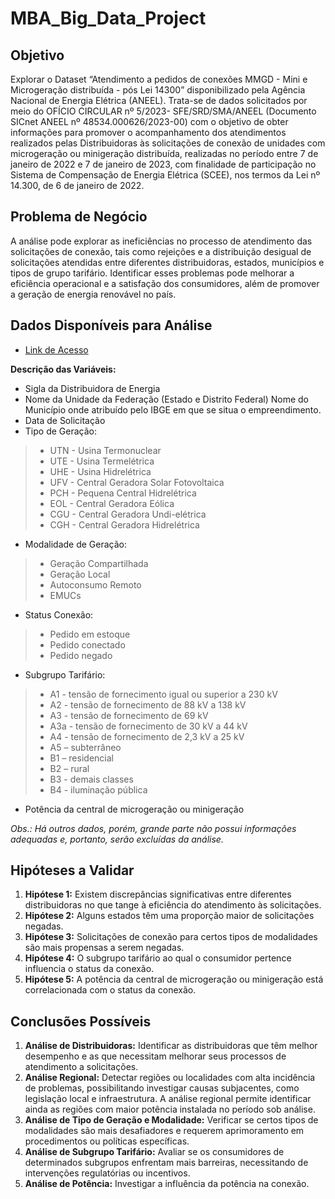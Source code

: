 # MBA_Big_Data_Project

## Objetivo
Explorar o Dataset “Atendimento a pedidos de conexões MMGD - Mini e Microgeração distribuída - pós Lei 14300” disponibilizado pela Agência Nacional de Energia Elétrica (ANEEL).
Trata-se de dados solicitados por meio do OFÍCIO CIRCULAR nº 5/2023- SFE/SRD/SMA/ANEEL (Documento SICnet ANEEL nº 48534.000626/2023-00) com o objetivo de obter informações para promover o acompanhamento dos atendimentos realizados pelas Distribuidoras às solicitações de conexão de unidades com microgeração ou minigeração distribuída, realizadas no período entre 7 de janeiro de 2022 e 7 de janeiro de 2023, com finalidade de participação no Sistema de Compensação de Energia Elétrica (SCEE), nos termos da Lei nº 14.300, de 6 de janeiro de 2022.

## Problema de Negócio
A análise pode explorar as ineficiências no processo de atendimento das solicitações de conexão, tais como rejeições e a distribuição desigual de solicitações atendidas entre diferentes distribuidoras, estados, municípios e tipos de grupo tarifário. Identificar esses problemas pode melhorar a eficiência operacional e a satisfação dos consumidores, além de promover a geração de energia renovável no país.

## Dados Disponíveis para Análise

* [Link de Acesso](https://dadosabertos.aneel.gov.br/dataset/atendimento-mmgd-mini-e-micro-geracao-distribuida)

**Descrição das Variáveis:**

*	Sigla da Distribuidora de Energia
*	Nome da Unidade da Federação (Estado e Distrito Federal) Nome do Município onde atribuído pelo IBGE em que se situa o empreendimento.
*	Data de Solicitação
*	Tipo de Geração:
> -  UTN - Usina Termonuclear
> -  UTE - Usina Termelétrica
> -  UHE - Usina Hidrelétrica
> -  UFV - Central Geradora Solar Fotovoltaica
> -  PCH - Pequena Central Hidrelétrica
> -  EOL - Central Geradora Eólica
> -  CGU - Central Geradora Undi-elétrica
> -  CGH - Central Geradora Hidrelétrica
*	Modalidade de Geração: 
> -  Geração Compartilhada
> -  Geração Local
> -  Autoconsumo Remoto
> -  EMUCs
*	Status Conexão:
> -  Pedido em estoque
> -  Pedido conectado
> -  Pedido negado
*	Subgrupo Tarifário:
> -  A1 - tensão de fornecimento igual ou superior a 230 kV
> -  A2 - tensão de fornecimento de 88 kV a 138 kV
> -  A3 - tensão de fornecimento de 69 kV
> -  A3a - tensão de fornecimento de 30 kV a 44 kV
> -  A4 - tensão de fornecimento de 2,3 kV a 25 kV
> -  A5 – subterrâneo
> -  B1 – residencial
> -  B2 – rural
> -  B3 - demais classes
> -  B4 - iluminação pública
*	Potência da central de microgeração ou minigeração

*Obs.: Há outros dados, porém, grande parte não possui informações adequadas e, portanto, serão excluídas da análise.*

## Hipóteses a Validar
1. **Hipótese 1:** Existem discrepâncias significativas entre diferentes distribuidoras no que tange à eficiência do atendimento às solicitações.
2. **Hipótese 2:** Alguns estados têm uma proporção maior de solicitações negadas.
3. **Hipótese 3:** Solicitações de conexão para certos tipos de modalidades são mais propensas a serem negadas.
4. **Hipótese 4:** O subgrupo tarifário ao qual o consumidor pertence influencia o status da conexão.
5. **Hipótese 5:** A potência da central de microgeração ou minigeração está correlacionada com o status da conexão.

## Conclusões Possíveis
1. **Análise de Distribuidoras:** Identificar as distribuidoras que têm melhor desempenho e as que necessitam melhorar seus processos de atendimento a solicitações.
2. **Análise Regional:** Detectar regiões ou localidades com alta incidência de problemas, possibilitando investigar causas subjacentes, como legislação local e infraestrutura. A análise regional permite identificar ainda as regiões com maior potência instalada no período sob análise.
3. **Análise de Tipo de Geração e Modalidade:** Verificar se certos tipos de modalidades são mais desafiadores e requerem aprimoramento em procedimentos ou políticas específicas.
4. **Análise de Subgrupo Tarifário:** Avaliar se os consumidores de determinados subgrupos enfrentam mais barreiras, necessitando de intervenções regulatórias ou incentivos.
5. **Análise de Potência:** Investigar a influência da potência na conexão.
